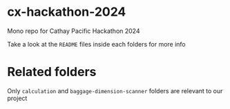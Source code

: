 # cx-hackathon-2024

Mono repo for Cathay Pacific Hackathon 2024

Take a look at the `README` files inside each folders for more info

# Related folders

Only `calculation` and `baggage-dimension-scanner` folders are relevant to our project
